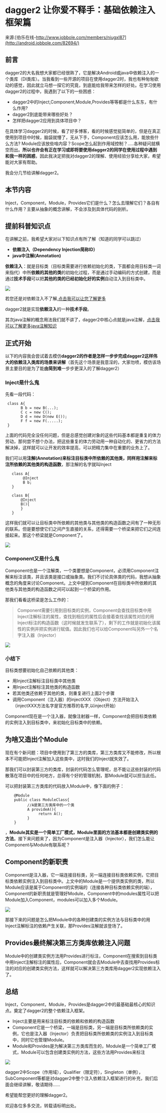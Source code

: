 # dagger2 让你爱不释手：基础依赖注入框架篇

来源:[伯乐在线-http://www.jobbole.com/members/niugxl87](http://android.jobbole.com/82694/)

## 前言

dagger2的大名我想大家都已经很熟了，它是解决Android或java中依赖注入的一个类库（DI类库）。当我看到一些开源的项目在使用dagger2时，我也有种匆匆欲动的感觉，因此就立马想一探它的究竟，到底能给我带来怎样的好处。在学习使用dagger2的过程中，我遇到了以下的一些困惑：

* dagger2中的Inject,Component,Module,Provides等等都是什么东东，有什么作用?
* dagger2到底能带来哪些好处？
* 怎样把dagger2应用到具体项目中？

在具体学习dagger2的时候，看了好多博客，看的时候感觉挺简单的，但是在真正使用到项目中时候，脑袋就懵了，无从下手，Component应该怎么用，能放些什么方法? Module应该放些啥内容？Scope怎么起到作用域控制？…..各种疑问就横空而出。**所以也许会有正在学习或即将要使用dagger2的同学在使用过程中遇到和我一样的困惑**，因此我决定把我对dagger2的理解、使用经验分享给大家，希望能对大家有帮助。

我会分几节给讲解dagger2。

## 本节内容

Inject，Component，Module，Provides它们是什么？怎么去理解它们？各自有什么作用？主要从抽象的概念讲解，不会涉及到具体代码的剖析。

## 提前科普知识点

在讲解之前，我希望大家对以下知识点有所了解（知道的同学可以跳过）

* **依赖注入（Dependency Injection简称ID）**
* **java中注解(Annotation)**

**依赖注入**：就是目标类（目标类需要进行依赖初始化的类，下面都会用目标类一词来指代）中所**依赖的其他的类**的初始化过程，不是通过手动编码的方式创建，而是通过**技术手段**可以把**其他的类的已经初始化好的实例**自动注入到目标类中。

![](dagger2-jobbole/1.png)

若您还是对依赖注入不了解,[点击我可以让您了解更多](http://baike.baidu.com/link?url=QB0xjWcya3HWr4p9VwZ6hxjcO-fybEbuLv6nBvHDbg99-HyLzstlGayZfIu4Swrw8QSyTmUdz3EVPRaOLdrGGyEXoasaIQra3wfojaX1RJgZ6Nl8mazfQrJYuwXA1G5TT9CM3cLqVdhLk-lG0Bo6SWo4wT-yaTv62_7GuOo-VcaGwpnohMlG0GIcnizbKVJQ)

dagger2就是实现**依赖注入**的一种**技术手段**。

其次java注解的概念用法我们就不讲了，dagger2中核心点就是java注解，[点击我可以了解更多java注解知识](http://baike.baidu.com/link?url=aTMlLy_LOV3j6d9aszLbSOwUajGSL_CI1LagJ8bh--PxtOmrCI5vSwewTPCxLcVe07Q4BNoxqFX3TpsJ5B9yPq)

## 正式开始

以下的内容我会尝试着去模仿**dagger2的作者是怎样一步步完成dagger2这样伟大的依赖注入类库的场景来讲解**（首先这个场景是我意淫的，大家勿喷，模仿该场景主要目的是为了能**由简到难**一步步更深入的了解dagger2）

### Inject是什么鬼

先看一段代码：

```
 class A{
       B b = new B(...);
       C c = new C();
       D d = new D(new E());
       F f = new F(.....);
 }
```

上面的代码完全没任何问题，但是总感觉创建对象的这些代码基本都是重复的体力劳动，那何尝不想个办法，把这些重复的体力劳动用一种自动化的、更省力的方法解决掉，这样就可以让开发的效率提高，可以把精力集中在重要的业务上了。

我们可以用**注解(Annotation)来标注目标类中所依赖的其他类，同样用注解来标注所依赖的其他类的构造函数**，那注解的名字就叫Inject

```
   class A{
        @Inject
        B b;
   }

   class B{
       @Inject
       B(){
       }
   }
```

这样我们就可以让目标类中所依赖的其他类与其他类的构造函数之间有了一种无形的联系。但是要想使它们之间产生直接的关系，还得需要一个桥梁来把它们之间连接起来。那这个桥梁就是Component了。

![](dagger2-jobbole/2.png)

### Component又是什么鬼

Component也是一个注解类，一个类要想是Component，必须用Component注解来标注该类，并且该类是接口或抽象类。我们不讨论具体类的代码，我想从抽象概念的角度来讨论Component。上文中提到Component在目标类中所依赖的其他类与其他类的构造函数之间可以起到一个桥梁的作用。

那我们看看这桥梁是怎么工作的：

> Component需要引用到目标类的实例，Component会查找目标类中用Inject注解标注的属性，查找到相应的属性后会接着查找该属性对应的用Inject标注的构造函数（这时候就发生联系了），剩下的工作就是初始化该属性的实例并把实例进行赋值。因此我们也可以给Component叫另外一个名字注入器（Injector）

![](dagger2-jobbole/3.png)

### 小结下

目标类想要初始化自己依赖的其他类：

* 用Inject注解标注目标类中其他类
* 用Inject注解标注其他类的构造函数
* 若其他类还依赖于其他的类，则重复进行上面2个步骤
* 调用Component（注入器）的injectXXX（Object）方法开始注入（injectXXX方法名字是官方推荐的名字,以inject开始）

Component现在是一个注入器，就像注射器一样，Component会把目标类依赖的实例注入到目标类中，来初始化目标类中的依赖。

## 为啥又造出个Module

现在有个新问题：项目中使用到了第三方的类库，第三方类库又不能修改，所以根本不可能把Inject注解加入这些类中，这时我们的Inject就失效了。

那我们可以封装第三方的类库，封装的代码怎么管理呢，总不能让这些封装的代码散落在项目中的任何地方，总得有个好的管理机制，那Module就可以担当此任。

可以把封装第三方类库的代码放入Module中，像下面的例子：

```
    @Module
    public class ModuleClass{
          //A是第三方类库中的一个类
          A provideA(){
               return A();
          }
    }
```

，**Module其实是一个简单工厂模式，Module里面的方法基本都是创建类实例的方法**。接下来问题来了，因为Component是注入器（Injector），我们怎么能让Component与Module有联系呢？

## Component的新职责

Component是注入器，它一端连接目标类，另一端连接目标类依赖实例，它把目标类依赖实例注入到目标类中。上文中的Module是一个提供类实例的类，所以Module应该是属于Component的实例端的（连接各种目标类依赖实例的端），Component的新职责就是管理好Module，Component中的modules属性可以把Module加入Component，modules可以加入多个Module。

![](dagger2-jobbole/4.png)

那接下来的问题是怎么把Module中的各种创建类的实例方法与目标类中的用Inject注解标注的依赖产生关联，那Provides注解就该登场了。

## Provides最终解决第三方类库依赖注入问题

Module中的创建类实例方法用Provides进行标注，Component在搜索到目标类中用Inject注解标注的属性后，Component就会去Module中去查找用Provides标注的对应的创建类实例方法，这样就可以解决第三方类库用dagger2实现依赖注入了。

## 总结

Inject，Component，Module，Provides是dagger2中的最基础最核心的知识点。奠定了dagger2的整个依赖注入框架。

* Inject主要是用来标注目标类的依赖和依赖的构造函数
* Component它是一个桥梁，一端是目标类，另一端是目标类所依赖类的实例，它也是注入器（Injector）负责把目标类所依赖类的实例注入到目标类中，同时它也管理Module。
* Module和Provides是为解决第三方类库而生的，Module是一个简单工厂模式，Module可以包含创建类实例的方法，这些方法用Provides来标注

![](dagger2-jobbole/5.png)

dagger2中Scope（作用域），Qualifier（限定符），Singleton（单例），SubComponent等都是对dagger2中整个注入依赖注入框架进行的补充，我们后面会继续讲解，敬请期待……

希望能帮您更好的理解dagger2。

欢迎各位多多交流，转载请标明出处。
